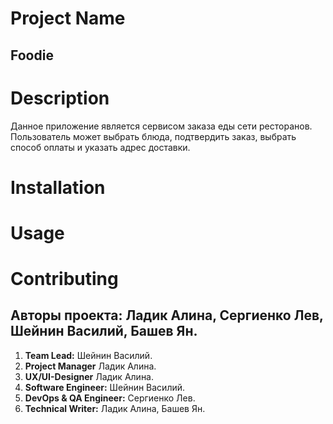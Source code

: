 # Project Name
## **Foodie**
# Description
Данное приложение является сервисом заказа еды сети ресторанов. Пользователь может выбрать блюда, подтвердить заказ, выбрать способ оплаты и указать адрес доставки.

# Installation

# Usage

# Contributing
## Авторы проекта: **Ладик Алина, Сергиенко Лев, Шейнин Василий, Башев Ян.**

1. **Team Lead:** Шейнин Василий.
2. **Project Manager** Ладик Алина.
3. **UX/UI-Designer** Ладик Алина.
4. **Software Engineer:** Шейнин Василий.
5. **DevOps & QA Engineer:** Сергиенко Лев.
6. **Technical Writer:** Ладик Алина, Башев Ян.
